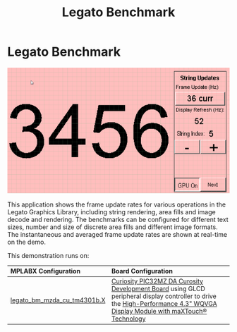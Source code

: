 ﻿---
parent: Example Applications
title: Legato Benchmark
nav_order: 4
---

# Legato Benchmark

![](./../../docs/html/legato_benchmark.png)

This application shows the frame update rates for various operations in the Legato Graphics Library, including string rendering, area fills and image decode and rendering. The benchmarks can be configured for different text sizes, number and size of discrete area fills and different image formats. The instantaneous and averaged frame update rates are shown at real-time on the demo.

This demonstration runs on:

|MPLABX Configuration|Board Configuration|
|:-------------------|:------------------|
|[legato\_bm\_mzda\_cu\_tm4301b.X](./firmware/legato_bm_mzda_cu_tm4301b.X/readme.md)| [Curiosity PIC32MZ DA Curosity Development Board](https://www.microchip.com/DevelopmentTools/ProductDetails/PartNO/EV87D54A) using GLCD peripheral display controller to drive the [High-Performance 4.3" WQVGA Display Module with maXTouch® Technology](https://www.microchip.com/DevelopmentTools/ProductDetails/PartNO/AC320005-4)|


 
